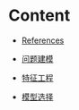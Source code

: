 # Content

* [References](./02General_Process/readme.md)

* [问题建模](./docs/DL/02General_Process/1problem_modeling.md)

* [特征工程](./02General_Process/2feature_engineering.md)

* [模型选择](./02General_Process/3models.md)

  
